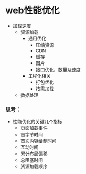 # web性能优化

- 加载速度
    - 资源加载
        - 通用优化
            - 压缩资源
            - CDN
            - 缓存
            - 图片
            - 接口优化，数量及速度
        - 工程化相关
            - 打包优化
            - 按需加载
    - 数据处理

### 思考：
- 性能优化的关键几个指标
    - 页面加载事件
    - 首字节时间
    - 首次内容绘制时间
    - 互动时间
    - 累计布局偏移
    - 总阻塞时间
    - 资源加载顺序